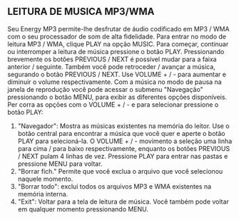 ## LEITURA DE MUSICA MP3/WMA

Seu Energy MP3 permite-lhe desfrutar de áudio codificado em MP3 / WMA com o seu processador de som de alta fidelidade. Para
entrar no modo de leitura MP3 / WMA, clique PLAY na opção MUSIC.
Para começar, continuar ou interromper a leitura de música pressione o botão PLAY. Pressionando brevemente os botões PREVIOUS /
NEXT é possível mudar para a faixa anterior / seguinte. Também você pode retroceder / avançar a música, segurando o botão PREVIOUS / NEXT.
Use VOLUME + / - para aumentar e diminuir o volume respectivamente. Com a música no modo de pausa na janela de reprodução você pode acessar o submenu "Navegação" pressionando o botão MENU, para exibir as diferentes opções disponíveis. Per corra as opções com o VOLUME + / - e para selecionar pressione o botão PLAY:

1. "Navegador": Mostra as músicas existentes na memória do leitor. Use o botão central para encontrar a música que você quer e aperte o
botão PLAY para selecioná-la. O VOLUME + / - movimento a seleção uma linha para cima / para baixo respectivamente, enquanto os botões
PREVIOUS / NEXT pulam 4 linhas de vez. Pressione PLAY para entrar nas pastas e pressione MENU para voltar.
2. "Borrar fich." Permite que você exclua o arquivo que você selecionou naquele momento.
3. "Borrar todo": exclui todos os arquivos MP3 e WMA existentes na memória interna.
4. "Exit": Voltar para a tela de leitura de música. Você também pode voltar em qualquer momento pressionando MENU.

